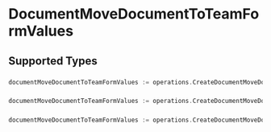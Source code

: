 # DocumentMoveDocumentToTeamFormValues


## Supported Types

### 

```go
documentMoveDocumentToTeamFormValues := operations.CreateDocumentMoveDocumentToTeamFormValuesStr(string{/* values here */})
```

### 

```go
documentMoveDocumentToTeamFormValues := operations.CreateDocumentMoveDocumentToTeamFormValuesBoolean(bool{/* values here */})
```

### 

```go
documentMoveDocumentToTeamFormValues := operations.CreateDocumentMoveDocumentToTeamFormValuesNumber(float64{/* values here */})
```

